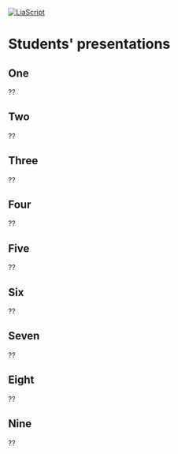 <!--
author:   Mark Jacob
email:    Mark.Jacob@iuz.tu-freiberg.de
version:  0.1.0
language: en
narrator: US English Female

comment:  An overview of English for Maths & CS


import: https://raw.githubusercontent.com/liaScript/mermaid_template/master/README.md

link:     https://cdn.jsdelivr.net/chartist.js/latest/chartist.min.css

script:   https://cdn.jsdelivr.net/chartist.js/latest/chartist.min.js

-->

[![LiaScript](https://raw.githubusercontent.com/LiaScript/LiaScript/master/badges/course.svg)](https://liascript.github.io/course/?https://github.com/TUBAF-IUZ-LiaScript/STEM-English-1/blob/main/Student_Lia_Presentations.md)

# Students' presentations

## One

??[](https://liascript.github.io/course/?https://raw.githubusercontent.com/BerndSchmecka/lia-presentation/main/presentation.md#1)

## Two

??[](https://liascript.github.io/course/?https://liamd.informatik.tu-freiberg.de//aEPzKO8Zl/download#5)

## Three

??[](https://liascript.github.io/course/?https://liamd.informatik.tu-freiberg.de//zoC4XJjuV/download#1)

## Four

??[](https://liascript.github.io/course/?https://liamd.informatik.tu-freiberg.de//p_CguO_A-/download#1)

## Five

??[](https://liascript.github.io/course/?https://raw.githubusercontent.com/Florian2501/Vortrag-Code-Snippet/master/CodeSnippetPresentation.md#1)

## Six

??[](https://liascript.github.io/course/?https://raw.githubusercontent.com/EliasTechnik/EnglishPresentation/main/readme.md#1)

## Seven

??[](https://liascript.github.io/course/?https://liamd.informatik.tu-freiberg.de//ie4UatRZP/download#1)

## Eight

??[](https://liascript.github.io/course/?https://liamd.informatik.tu-freiberg.de//DUuVeFZln/download#5)

## Nine

??[](https://liascript.github.io/course/?https://liamd.informatik.tu-freiberg.de//gQaQvO7iM/download#1)

